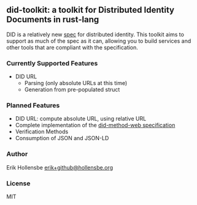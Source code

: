 ## did-toolkit: a toolkit for Distributed Identity Documents in rust-lang

DID is a relatively new [spec](https://www.w3.org/TR/did-core/) for distributed
identity. This toolkit aims to support as much of the spec as it can, allowing
you to build services and other tools that are compliant with the
specification.

### Currently Supported Features

-   DID URL
    -   Parsing (only absolute URLs at this time)
    -   Generation from pre-populated struct

### Planned Features

-   DID URL: compute absolute URL, using relative URL
-   Complete implementation of the [did-method-web specification](https://w3c-ccg.github.io/did-method-web/)
-   Verification Methods
-   Consumption of JSON and JSON-LD

### Author

Erik Hollensbe <erik+github@hollensbe.org>

### License

MIT
